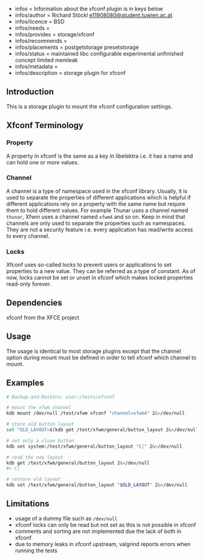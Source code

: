 - infos = Information about the xfconf plugin is in keys below
- infos/author = Richard Stöckl <e11908080@student.tuwien.ac.at>
- infos/licence = BSD
- infos/needs =
- infos/provides = storage/xfconf
- infos/recommends =
- infos/placements = postgetstorage presetstorage
- infos/status = maintained libc configurable experimental unfinished concept limited memleak
- infos/metadata =
- infos/description = storage plugin for xfconf

## Introduction

This is a storage plugin to mount the xfconf configuration settings.

## Xfconf Terminology

### Property

A property in xfconf is the same as a key in libelektra i.e. it has a name and can hold one or more values.

### Channel

A channel is a type of namespace used in the xfconf library.
Usually, it is used to separate the properties of different applications which is helpful if different applications rely on a property with the same name but require them to hold different values.
For example Thunar uses a channel named `thunar`, Xfwm uses a channel named `xfwm4` and so on.
Keep in mind that channels are only used to separate the properties such as namespaces.
They are not a security feature i.e. every application has read/write access to every channel.

### Locks

Xfconf uses so-called locks to prevent users or applications to set properties to a new value.
They can be referred as a type of constant.
As of now, locks cannot be set or unset in xfconf which makes locked properties read-only forever.

## Dependencies

xfconf from the XFCE project

## Usage

The usage is identical to most storage plugins except that the channel option during mount must be defined in order to tell xfconf which channel to mount.

## Examples

```zsh
# Backup-and-Restore: user:/tests/xfconf

# mount the xfwm channel
kdb mount /dev/null /test/xfwm xfconf "channel=xfwm4" 2&>/dev/null

# store old button layout
set "OLD_LAYOUT=$(kdb get /test/xfwm/general/button_layout 2&>/dev/null)"

# set only a close button
kdb set system:/test/xfwm/general/button_layout "C|" 2&>/dev/null

# read the new layout
kdb get /test/xfwm/general/button_layout 2&>/dev/null
#> C|

# restore old layout
kdb set /test/xfwm/general/button_layout "$OLD_LAYOUT" 2&>/dev/null
```

## Limitations

- usage of a dummy file such as `/dev/null`
- xfconf locks can only be read but not set as this is not possible in xfconf
- comments and sorting are not implemented due the lack of both in xfconf
- due to memory leaks in xfconf upstream, valgrind reports errors when running the tests
